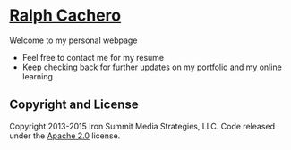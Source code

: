 # [Ralph Cachero](http://rcachero.github.io)

Welcome to my personal webpage
* Feel free to contact me for my resume
* Keep checking back for further updates on my portfolio and my online learning

## Copyright and License

Copyright 2013-2015 Iron Summit Media Strategies, LLC. Code released under the [Apache 2.0](https://github.com/IronSummitMedia/startbootstrap-landing-page/blob/gh-pages/LICENSE) license.
